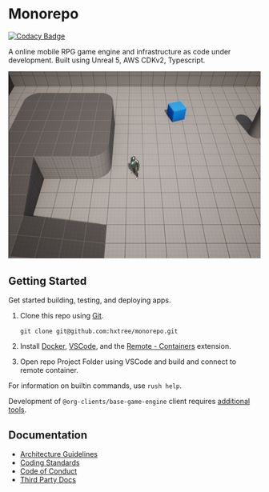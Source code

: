 # Monorepo
[![Codacy Badge](https://app.codacy.com/project/badge/Grade/8024531285164025aef972fcb059ea74)](https://www.codacy.com/gh/hxtree/monorepo/dashboard?utm_source=github.com&amp;utm_medium=referral&amp;utm_content=hxtree/monorepo&amp;utm_campaign=Badge_Grade)

A online mobile RPG game engine and infrastructure as code under development. Built using Unreal 5, AWS CDKv2, Typescript.

![Base Game Client](/docs/assets/images/base-game-client.png)

## Getting Started

Get started building, testing, and deploying apps.

1. Clone this repo using [Git](https://git-scm.com/downloads).
    ```
    git clone git@github.com:hxtree/monorepo.git
    ```

2. Install [Docker](https://docs.docker.com/get-docker/), [VSCode](https://code.visualstudio.com/), and the [Remote - Containers](https://code.visualstudio.com/docs/remote/containers-tutorial) extension.
3. Open repo Project Folder using VSCode and build and connect to remote container.

For information on builtin commands, use `rush help`.

Development of `@org-clients/base-game-engine` client requires [additional tools](clients/base-game-engine/README.md).

## Documentation

* [Architecture Guidelines](docs/architecture-guidelines.md)
* [Coding Standards](docs/CODING_STANDARDS.md)
* [Code of Conduct](docs/CODE_OF_CONDUCT.md)
* [Third Party Docs](docs/third-party-docs.md)
